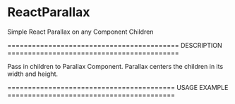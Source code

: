 # ReactParallax
Simple React Parallax on any Component Children

========================================== DESCRIPTION ==========================================

Pass in children to Parallax Component.  Parallax centers the children in its width and height.

========================================= USAGE EXAMPLE =========================================

<Parallax>
  <div style={{ background: "red", width: "50px", height: "50px" }} />
  <div style={{ background: "blue", width: "50px", height: "50px" }} />
  <div style={{ background: "green", width: "50px", height: "50px" }} />
</Parallax>
